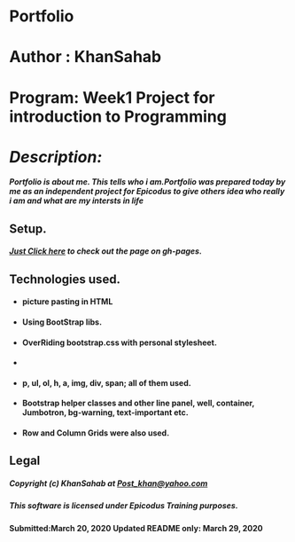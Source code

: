 # Portfolio
# Author : KhanSahab
# Program: Week1 Project for introduction to Programming
# _Description:_  
##### **Portfolio** is about me. This tells who i am.Portfolio was prepared today by me as an independent project for Epicodus to give others idea who really i am and what are my intersts in life



## Setup.
##### [Just Click here](https://nkhakwan.github.io/Portfolio/) to check out the page on gh-pages.

## Technologies used.

* ####  picture pasting in HTML
* ####  Using BootStrap libs.
* ####  OverRiding bootstrap.css with personal stylesheet.
* #### 
* ####  p, ul, ol, h, a, img, div, span; all of them used.
* ####  Bootstrap helper classes and other line panel, well, container, Jumbotron, bg-warning, text-important etc.
* #### Row and Column Grids were also used.
## Legal
##### Copyright (c) KhanSahab at Post_khan@yahoo.com
##### This software is licensed under Epicodus Training purposes.
#### Submitted:March 20, 2020  Updated README only: March 29, 2020
